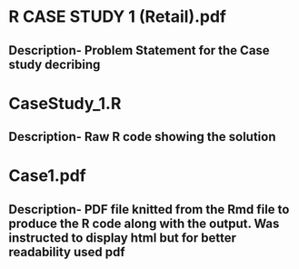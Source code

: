 # R CASE STUDY 1 (Retail).pdf
## Description- Problem Statement for the Case study decribing 
# CaseStudy_1.R
## Description- Raw R code showing the solution
# Case1.pdf
## Description- PDF file knitted from the Rmd file to produce the R code along with the output. Was instructed to display html but for better readability used pdf
